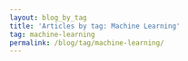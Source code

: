 ```yaml
---
layout: blog_by_tag
title: 'Articles by tag: Machine Learning'
tag: machine-learning
permalink: /blog/tag/machine-learning/
---
```

